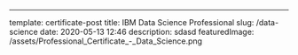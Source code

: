 ---
template: certificate-post
title: IBM Data Science Professional 
slug: /data-science
date: 2020-05-13 12:46
description: sdasd
featuredImage: /assets/Professional_Certificate_-_Data_Science.png
 
